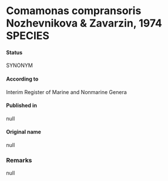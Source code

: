 # Comamonas compransoris Nozhevnikova & Zavarzin, 1974 SPECIES

#### Status
SYNONYM

#### According to
Interim Register of Marine and Nonmarine Genera

#### Published in
null

#### Original name
null

### Remarks
null